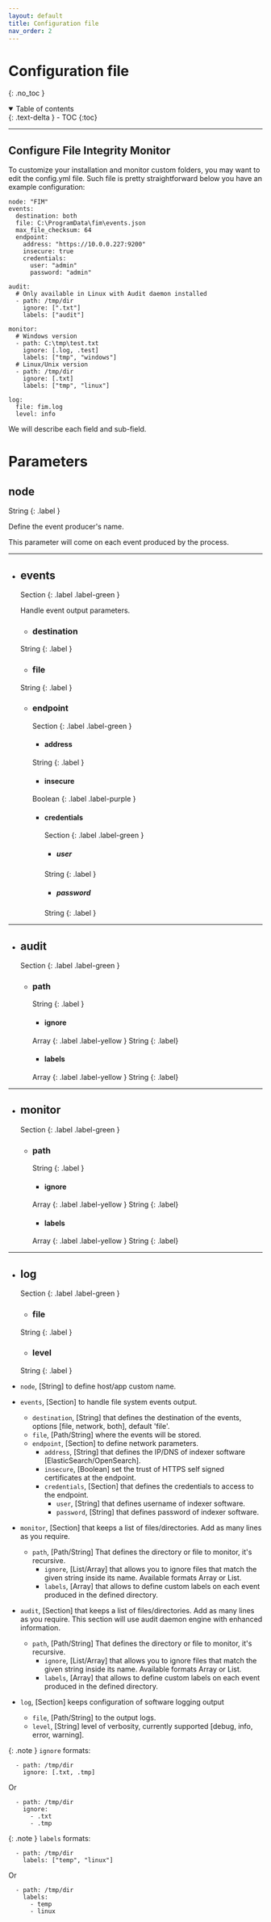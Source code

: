 ```yaml
---
layout: default
title: Configuration file
nav_order: 2
---
```


# Configuration file
{: .no_toc }

<details open markdown="block">
  <summary>
    Table of contents
  </summary>
  {: .text-delta }
- TOC
{:toc}
</details>

---

## Configure File Integrity Monitor

To customize your installation and monitor custom folders, you may want to edit the config.yml file. Such file is pretty straightforward below you have an example configuration:

```
node: "FIM"
events:
  destination: both
  file: C:\ProgramData\fim\events.json
  max_file_checksum: 64
  endpoint:
    address: "https://10.0.0.227:9200"
    insecure: true
    credentials:
      user: "admin"
      password: "admin"

audit:
  # Only available in Linux with Audit daemon installed
  - path: /tmp/dir
    ignore: [".txt"]
    labels: ["audit"]

monitor:
  # Windows version
  - path: C:\tmp\test.txt
    ignore: [.log, .test]
    labels: ["tmp", "windows"]
  # Linux/Unix version
  - path: /tmp/dir
    ignore: [.txt]
    labels: ["tmp", "linux"]

log:
  file: fim.log
  level: info
```

We will describe each field and sub-field.

# Parameters
## node

String
{: .label }

Define the event producer's name.

This parameter will come on each event produced by the process.

---

- ## events

    Section
    {: .label .label-green }

    Handle event output parameters.

    - ### destination

    String
    {: .label }

    - ### file

    String
    {: .label }

    - ### endpoint

        Section
        {: .label .label-green }

        - #### address

        String
        {: .label }

        - #### insecure

        Boolean
        {: .label .label-purple }

        - #### credentials

            Section
            {: .label .label-green }

            - ##### user

            String
            {: .label }

            - ##### password

            String
            {: .label }

---

- ## audit

    Section
    {: .label .label-green }

    - ### path

        String
        {: .label }

        - #### ignore

        Array
        {: .label .label-yellow }
        String
        {: .label}

        - #### labels

        Array
        {: .label .label-yellow }
        String
        {: .label}

---

- ## monitor

    Section
    {: .label .label-green }

    - ### path

        String
        {: .label }

        - #### ignore

        Array
        {: .label .label-yellow }
        String
        {: .label}

        - #### labels

        Array
        {: .label .label-yellow }
        String
        {: .label}

---

- ## log

    Section
    {: .label .label-green }

    - ### file

    String
    {: .label }

    - ### level

    String
    {: .label }


- `node`, [String] to define host/app custom name.
- `events`, [Section] to handle file system events output.
  - `destination`, [String] that defines the destination of the events, options [file, network, both], default 'file'.
  - `file`, [Path/String] where the events will be stored.
  - `endpoint`, [Section] to define network parameters. 
    - `address`, [String] that defines the IP/DNS of indexer software [ElasticSearch/OpenSearch].
    - `insecure`, [Boolean] set the trust of HTTPS self signed certificates at the endpoint.
    - `credentials`, [Section] that defines the credentials to access to the endpoint. 
      - `user`, [String] that defines username of indexer software.
      - `password`, [String] that defines password of indexer software.
- `monitor`, [Section] that keeps a list of files/directories. Add as many lines as you require.
  - `path`, [Path/String] That defines the directory or file to monitor, it's recursive.
    - `ignore`, [List/Array] that allows you to ignore files that match the given string inside its name. Available formats Array or List.
    - `labels`, [Array] that allows to define custom labels on each event produced in the defined directory.
- `audit`, [Section] that keeps a list of files/directories. Add as many lines as you require. This section will use audit daemon engine with enhanced information.
  - `path`, [Path/String] That defines the directory or file to monitor, it's recursive.
    - `ignore`, [List/Array] that allows you to ignore files that match the given string inside its name. Available formats Array or List.
    - `labels`, [Array] that allows to define custom labels on each event produced in the defined directory.
- `log`, [Section] keeps configuration of software logging output
  - `file`, [Path/String] to the output logs.
  - `level`, [String] level of verbosity, currently supported [debug, info, error, warning].


{: .note }
`ignore` formats:
```
  - path: /tmp/dir
    ignore: [.txt, .tmp]
```
Or
```
  - path: /tmp/dir
    ignore:
      - .txt
      - .tmp
```

{: .note }
`labels` formats:
```
  - path: /tmp/dir
    labels: ["temp", "linux"]
```
Or
```
  - path: /tmp/dir
    labels:
      - temp
      - linux
```